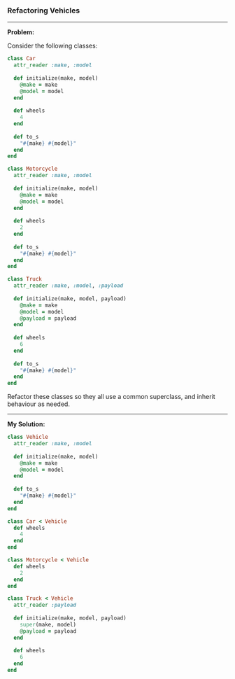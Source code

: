 ### Refactoring Vehicles

---

**Problem:**  

Consider the following classes:

```ruby
class Car
  attr_reader :make, :model
  
  def initialize(make, model)
    @make = make
    @model = model
  end
  
  def wheels
    4
  end
  
  def to_s
    "#{make} #{model}"
  end
end

class Motorcycle
  attr_reader :make, :model
  
  def initialize(make, model)
    @make = make
    @model = model
  end
  
  def wheels
    2
  end
  
  def to_s
    "#{make} #{model}"
  end
end

class Truck
  attr_reader :make, :model, :payload
  
  def initialize(make, model, payload)
    @make = make
    @model = model
    @payload = payload
  end
  
  def wheels
    6
  end
  
  def to_s
    "#{make} #{model}"
  end
end
```

Refactor these classes so they all use a common superclass, and inherit behaviour as needed.

---

**My Solution:**

```ruby
class Vehicle
  attr_reader :make, :model
  
  def initialize(make, model)
    @make = make
    @model = model
  end
  
  def to_s
    "#{make} #{model}"
  end
end

class Car < Vehicle
  def wheels
    4
  end
end

class Motorcycle < Vehicle
  def wheels
    2
  end
end

class Truck < Vehicle
  attr_reader :payload
  
  def initialize(make, model, payload)
    super(make, model)
    @payload = payload
  end
  
  def wheels
    6
  end
end
```

